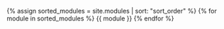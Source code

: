 {% assign sorted_modules = site.modules | sort: "sort_order" %} {% for module in sorted_modules %} {{ module }} {% endfor %}

